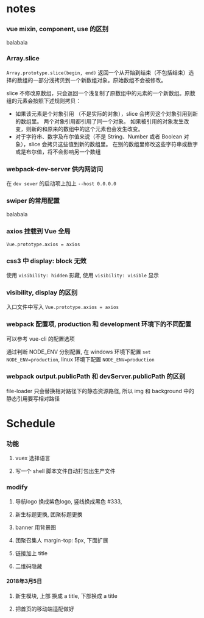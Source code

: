 # notes

### vue mixin, component, use 的区别

balabala

### Array.slice

`Array.prototype.slice(begin, end)` 返回一个从开始到结束（不包括结束）选择的数组的一部分浅拷贝到一个新数组对象。原始数组不会被修改。

slice 不修改原数组，只会返回一个浅复制了原数组中的元素的一个新数组。原数组的元素会按照下述规则拷贝：

- 如果该元素是个对象引用 （不是实际的对象），slice 会拷贝这个对象引用到新的数组里。 两个对象引用都引用了同一个对象。 如果被引用的对象发生改变，则新的和原来的数组中的这个元素也会发生改变。
- 对于字符串、数字及布尔值来说（不是 String、Number 或者 Boolean 对象），slice 会拷贝这些值到新的数组里。 在别的数组里修改这些字符串或数字或是布尔值，将不会影响另一个数组

### webpack-dev-server 供内网访问

在 `dev sever` 的启动项上加上 `--host 0.0.0.0`

### swiper 的常用配置

balabala

### axios 挂载到 Vue 全局

`Vue.prototype.axios = axios`

### css3 中 display: block 无效

使用 `visibility: hidden` 影藏, 使用 `visibility: visible` 显示

### visibility, display 的区别

入口文件中写入 `Vue.prototype.axios = axios`

### webpack 配置项, production 和 development 环境下的不同配置

可以参考 vue-cli 的配置选项

通过判断 NODE_ENV 分别配置, 在 windows 环境下配置 `set NODE_ENV=production`, linux 环境下配置 `NODE_ENV=production`

### webpack output.publicPath 和 devServer.publicPath 的区别

file-loader 只会替换相对路径下的静态资源路径, 所以 img 和 background 中的静态引用要写相对路径

# Schedule

### 功能

1. vuex 选择语言

2. 写一个 shell 脚本文件自动打包出生产文件

### modify

1. 导航logo 换成紫色logo, 竖线换成黑色 #333, 

2. 新生标题更换, 团聚标题更换

3. banner 用背景图

4. 团聚召集人 margin-top: 5px, 下面扩展

5. 链接加上 title 

6. 二维码隐藏

#### 2018年3月5日

1. 新生模块, 上部 换成 a  title, 下部换成 a title

2. 把首页的移动端适配做好